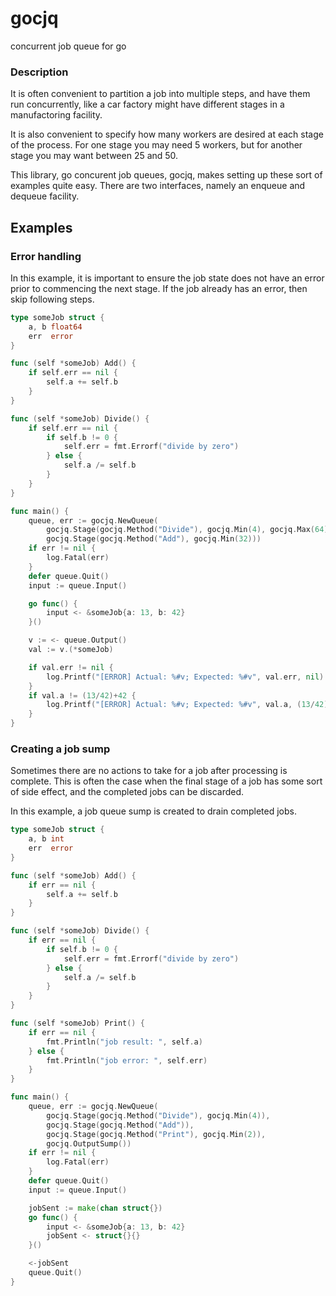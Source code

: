gocjq
=====

concurrent job queue for go

### Description

It is often convenient to partition a job into multiple steps, and
have them run concurrently, like a car factory might have different
stages in a manufactoring facility.

It is also convenient to specify how many workers are desired at each
stage of the process. For one stage you may need 5 workers, but for
another stage you may want between 25 and 50.

This library, go concurent job queues, gocjq, makes setting up these
sort of examples quite easy. There are two interfaces, namely an
enqueue and dequeue facility.

## Examples

### Error handling

In this example, it is important to ensure the job state does not have
an error prior to commencing the next stage. If the job already has an
error, then skip following steps.

```Go
type someJob struct {
	a, b float64
	err  error
}

func (self *someJob) Add() {
	if self.err == nil {
		self.a += self.b
	}
}

func (self *someJob) Divide() {
	if self.err == nil {
		if self.b != 0 {
			self.err = fmt.Errorf("divide by zero")
		} else {
			self.a /= self.b
		}
	}
}

func main() {
    queue, err := gocjq.NewQueue(
        gocjq.Stage(gocjq.Method("Divide"), gocjq.Min(4), gocjq.Max(64)),
        gocjq.Stage(gocjq.Method("Add"), gocjq.Min(32)))
    if err != nil {
        log.Fatal(err)
    }
    defer queue.Quit()
    input := queue.Input()

    go func() {
        input <- &someJob{a: 13, b: 42}
    }()

    v := <- queue.Output()
    val := v.(*someJob)

    if val.err != nil {
        log.Printf("[ERROR] Actual: %#v; Expected: %#v", val.err, nil)
    }
    if val.a != (13/42)+42 {
        log.Printf("[ERROR] Actual: %#v; Expected: %#v", val.a, (13/42)+42)
    }
}
```

### Creating a job sump

Sometimes there are no actions to take for a job after processing is
complete. This is often the case when the final stage of a job has
some sort of side effect, and the completed jobs can be discarded.

In this example, a job queue sump is created to drain completed jobs.

```Go
type someJob struct {
    a, b int
    err  error
}

func (self *someJob) Add() {
    if err == nil {
        self.a += self.b
    }
}

func (self *someJob) Divide() {
    if err == nil {
        if self.b != 0 {
            self.err = fmt.Errorf("divide by zero")
        } else {
            self.a /= self.b
        }
    }
}

func (self *someJob) Print() {
    if err == nil {
        fmt.Println("job result: ", self.a)
    } else {
        fmt.Println("job error: ", self.err)
    }
}

func main() {
    queue, err := gocjq.NewQueue(
        gocjq.Stage(gocjq.Method("Divide"), gocjq.Min(4)),
        gocjq.Stage(gocjq.Method("Add")),
        gocjq.Stage(gocjq.Method("Print"), gocjq.Min(2)),
        gocjq.OutputSump())
    if err != nil {
        log.Fatal(err)
    }
    defer queue.Quit()
    input := queue.Input()

    jobSent := make(chan struct{})
    go func() {
        input <- &someJob{a: 13, b: 42}
        jobSent <- struct{}{}
    }()

    <-jobSent
    queue.Quit()
}
```
